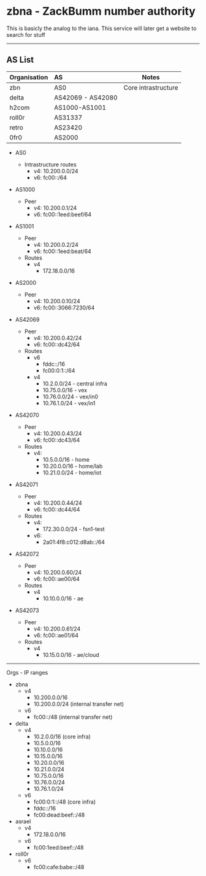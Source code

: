 # zbna - ZackBumm number authority

This is basicly the analog to the iana. This service will later get a website to search for stuff
___
## AS List

| Organisation | AS                | Notes               |
| ------------ |:----------------- | ------------------- |
| zbn          | AS0               | Core intrastructure |
| delta        | AS42069 - AS42080 |                     |
| h2com        | AS1000-AS1001     |                     |
| roll0r       | AS31337           |                     |
| retro        | AS23420           |                     | 
| 0fr0         | AS2000            |                     | 

- AS0
    - Intrastructure routes
        - v4: 10.200.0.0/24
        - v6: fc00::/64
        
- AS1000
    - Peer
        - v4: 10.200.0.1/24
        - v6: fc00::1eed:beef/64

- AS1001
    - Peer
        - v4: 10.200.0.2/24
        - v6: fc00::1eed:beat/64
    - Routes
        - v4
            - 172.18.0.0/16 
- AS2000
    - Peer
        - v4: 10.200.0.10/24
        - v6: fc00::3066:7230/64
- AS42069
    - Peer
        - v4: 10.200.0.42/24
        - v6: fc00::dc42/64
    - Routes
        - v6
            - fddc::/16
            - fc00:0:1::/64
        - v4
            - 10.2.0.0/24 - central infra
            - 10.75.0.0/16 - vex
            - 10.76.0.0/24 - vex/in0
            - 10.76.1.0/24 - vex/in1
- AS42070
    - Peer
        - v4: 10.200.0.43/24
        - v6: fc00::dc43/64
    - Routes
        - v4:
            - 10.5.0.0/16 - home
            - 10.20.0.0/16 - home/lab
            - 10.21.0.0/24 - home/iot
- AS42071
    - Peer
        - v4: 10.200.0.44/24
        - v6: fc00::dc44/64
    - Routes
        - v4:
            - 172.30.0.0/24 - fsn1-test
        - v6:
            - 2a01:4f8:c012:d8ab::/64
- AS42072
    - Peer
        - v4: 10.200.0.60/24
        - v6: fc00::ae00/64
    - Routes
        - v4
            - 10.10.0.0/16 - ae
- AS42073
    - Peer
        - v4: 10.200.0.61/24
        - v6: fc00::ae01/64
    - Routes
        - v4
            - 10.15.0.0/16 - ae/cloud

___
Orgs - IP ranges
- zbna
    - v4
        - 10.200.0.0/16
        - 10.200.0.0/24 (internal transfer net)
    - v6
        - fc00::/48 (internal transfer net)
- delta
    - v4
        - 10.2.0.0/16 (core infra)
        - 10.5.0.0/16
        - 10.10.0.0/16
        - 10.15.0.0/16
        - 10.20.0.0/16
        - 10.21.0.0/24
        - 10.75.0.0/16
        - 10.76.0.0/24
        - 10.76.1.0/24
    - v6
        - fc00:0:1::/48 (core infra)
        - fddc::/16
        - fc00:dead:beef::/48
- asrael
    - v4
        - 172.18.0.0/16
    - v6
        - fc00:1eed:beef::/48
- roll0r
    - v6
        - fc00:cafe:babe::/48
